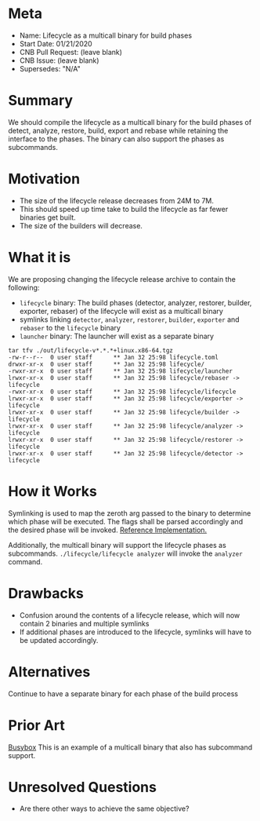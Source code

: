 # Meta
[meta]: #meta
- Name: Lifecycle as a multicall binary for build phases
- Start Date: 01/21/2020
- CNB Pull Request: (leave blank)
- CNB Issue: (leave blank)
- Supersedes: "N/A"

# Summary
[summary]: #summary

We should compile the lifecycle as a multicall binary for the build phases of detect, analyze, restore, build, export and rebase while retaining the interface to the phases. The binary can also support the phases as subcommands.


# Motivation
[motivation]: #motivation

- The size of the lifecycle release decreases from 24M to 7M.
- This should speed up time take to build the lifecycle as far fewer binaries get built.
- The size of the builders will decrease.


# What it is
[what-it-is]: #what-it-is

We are proposing changing the lifecycle release archive to contain the following:
- `lifecycle` binary: The build phases (detector, analyzer, restorer, builder, exporter, rebaser) of the lifecycle will exist as a multicall binary
- symlinks linking `detector`, `analyzer`, `restorer`, `builder`, `exporter` and `rebaser` to the `lifecycle` binary
- `launcher` binary: The launcher will exist as a separate binary

```
tar tfv ./out/lifecycle-v*.*.*+linux.x86-64.tgz
-rw-r--r--  0 user staff      ** Jan 32 25:98 lifecycle.toml
drwxr-xr-x  0 user staff      ** Jan 32 25:98 lifecycle/
-rwxr-xr-x  0 user staff      ** Jan 32 25:98 lifecycle/launcher
lrwxr-xr-x  0 user staff      ** Jan 32 25:98 lifecycle/rebaser -> lifecycle
-rwxr-xr-x  0 user staff      ** Jan 32 25:98 lifecycle/lifecycle
lrwxr-xr-x  0 user staff      ** Jan 32 25:98 lifecycle/exporter -> lifecycle
lrwxr-xr-x  0 user staff      ** Jan 32 25:98 lifecycle/builder -> lifecycle
lrwxr-xr-x  0 user staff      ** Jan 32 25:98 lifecycle/analyzer -> lifecycle
lrwxr-xr-x  0 user staff      ** Jan 32 25:98 lifecycle/restorer -> lifecycle
lrwxr-xr-x  0 user staff      ** Jan 32 25:98 lifecycle/detector -> lifecycle
```


# How it Works
[how-it-works]: #how-it-works

Symlinking is used to map the zeroth arg passed to the binary to determine which phase will be executed. The flags shall be parsed accordingly and the desired phase will be invoked.
[Reference Implementation.](https://github.com/buildpacks/lifecycle/pull/232)

Additionally, the multicall binary will support the lifecycle phases as subcommands. `./lifecycle/lifecycle analyzer` will invoke the `analyzer` command.


# Drawbacks
[drawbacks]: #drawbacks

- Confusion around the contents of a lifecycle release, which will now contain 2 binaries and multiple symlinks
- If additional phases are introduced to the lifecycle, symlinks will have to be updated accordingly.


# Alternatives
[alternatives]: #alternatives

Continue to have a separate binary for each phase of the build process


# Prior Art
[prior-art]: #prior-art

[Busybox](https://busybox.net/downloads/BusyBox.html)
This is an example of a multicall binary that also has subcommand support.


# Unresolved Questions
[unresolved-questions]: #unresolved-questions

- Are there other ways to achieve the same objective?
